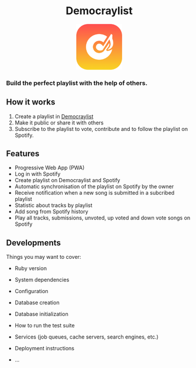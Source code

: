 <h1 align="center">Democraylist</h1>

<p align="center">
	<a href="https://app.democraylist.com">
  	<img width="124" height="124" src="https://github.com/Bhacaz/democraylist-fe/blob/master/src/assets/icons/icon-192x192.png?raw=true">
  </a>
</p>

### Build the perfect playlist with the help of others.

## How it works

1. Create a playlist in [Democraylist](https://app.democraylist.com)
2. Make it public or share it with others
3. Subscribe to the playlist to vote, contribute and to follow the playlist on Spotify.

## Features

* Progressive Web App (PWA)
* Log in with Spotify
* Create playlist on Democraylist and Spotify
* Automatic synchronisation of the playlist on Spotify by the owner
* Receive notification when a new song is submitted in a subcribed playlist
* Statistic about tracks by playlist
* Add song from Spotify history
* Play all tracks, submissions, unvoted, up voted and down vote songs on Spotify

## Developments

Things you may want to cover:

* Ruby version

* System dependencies

* Configuration

* Database creation

* Database initialization

* How to run the test suite

* Services (job queues, cache servers, search engines, etc.)

* Deployment instructions

* ...
